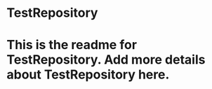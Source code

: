 # TestRepository
# This is the readme for TestRepository. Add more details about TestRepository here. 
